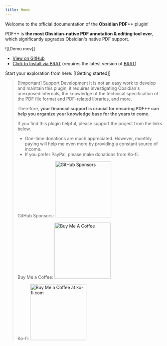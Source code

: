 ```yaml
---
title: Home
---
```

Welcome to the official documentation of the **Obsidian PDF++** plugin!

PDF++ is **the most Obsidian-native PDF annotation & editing tool ever**, which significantly upgrades Obsidian's native PDF support.

![[Demo.mov]]

- [View on GitHub](https://github.com/RyotaUshio/obsidian-pdf-plus)
- [Click to Install via BRAT](obsidian://brat?plugin=RyotaUshio/obsidian-pdf-plus) (requires the latest version of [BRAT](https://obsidian.md/plugins?id=brat))

Start your exploration from here: [[Getting started]]

> [!important] Support Development
> It is not an easy work to develop and maintain this plugin; it requires investigating Obsidian's unexposed internals, the knowledge of the technical specification of the PDF file format and PDF-related libraries, and more.
> 
> Therefore, **your financial support is crucial for ensuring PDF++ can help you organize your knowledge base for the years to come.**
> 
> If you find this plugin helpful, please support the project from the links below.
> 
> - One-time donations are much appreciated. However, monthly paying will help me even more by providing a constant source of income.
> - If you prefer PayPal, please make donations from Ko-fi.
> 
> GitHub Sponsors:
> <a href="https://github.com/sponsors/RyotaUshio" target="_blank"><img src="https://img.shields.io/static/v1?label=Sponsor&message=%E2%9D%A4&logo=GitHub&color=%23fe8e86" alt="GitHub Sponsors" style="width: 180px; height:auto;"></a>
> 
> Buy Me a Coffee:
> <a href="https://www.buymeacoffee.com/ryotaushio" target="_blank"><img src="https://cdn.buymeacoffee.com/buttons/v2/default-yellow.png" alt="Buy Me A Coffee" style="width: 180px; height:auto;"></a>
> 
> Ko-fi:
> <a href='https://ko-fi.com/E1E6U7CJZ' target='_blank'><img height='36' style='border:0px; width: 180px; height:auto;' src='https://storage.ko-fi.com/cdn/kofi2.png?v=3' border='0' alt='Buy Me a Coffee at ko-fi.com' /></a>
> 
